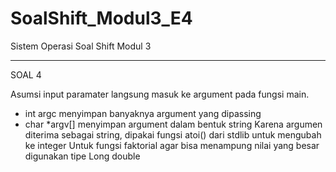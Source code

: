 # SoalShift_Modul3_E4
Sistem Operasi Soal Shift Modul 3

----------------------------------------------------------
SOAL 4

Asumsi input paramater langsung masuk ke argument pada fungsi main.
- int argc menyimpan banyaknya argument yang dipassing
- char *argv[] menyimpan argument dalam bentuk string
Karena argumen diterima sebagai string, dipakai fungsi atoi() dari stdlib untuk mengubah ke integer
Untuk fungsi faktorial agar bisa menampung nilai yang besar digunakan tipe Long double

